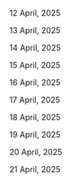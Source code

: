 12 April, 2025

13 April, 2025

14 April, 2025

15 April, 2025

16 April, 2025

17 April, 2025

18 April, 2025

19 April, 2025

20 April, 2025

21 April, 2025